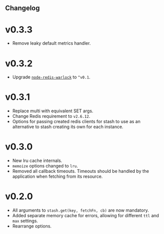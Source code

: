 Changelog
---

# v0.3.3

* Remove leaky default metrics handler.

# v0.3.2

* Upgrade [`node-redis-warlock`](https://www.npmjs.org/package/node-redis-warlock) to `^v0.1`.

# v0.3.1

* Replace multi with equivalent SET args.
* Change Redis requirement to `v2.6.12`.
* Options for passing created redis clients for stash to use as an alternative to stash creating its own for each instance.

# v0.3.0

* New lru cache internals.
* `memoize` options changed to `lru`.
* Removed all callback timeouts. Timeouts should be handled by the application when fetching from its resource.

# v0.2.0

* All arguments to `stash.get(key, fetchFn, cb)` are now mandatory.
* Added separate memory cache for errors, allowing for different `ttl` and `max` settings.
* Rearrange options.
